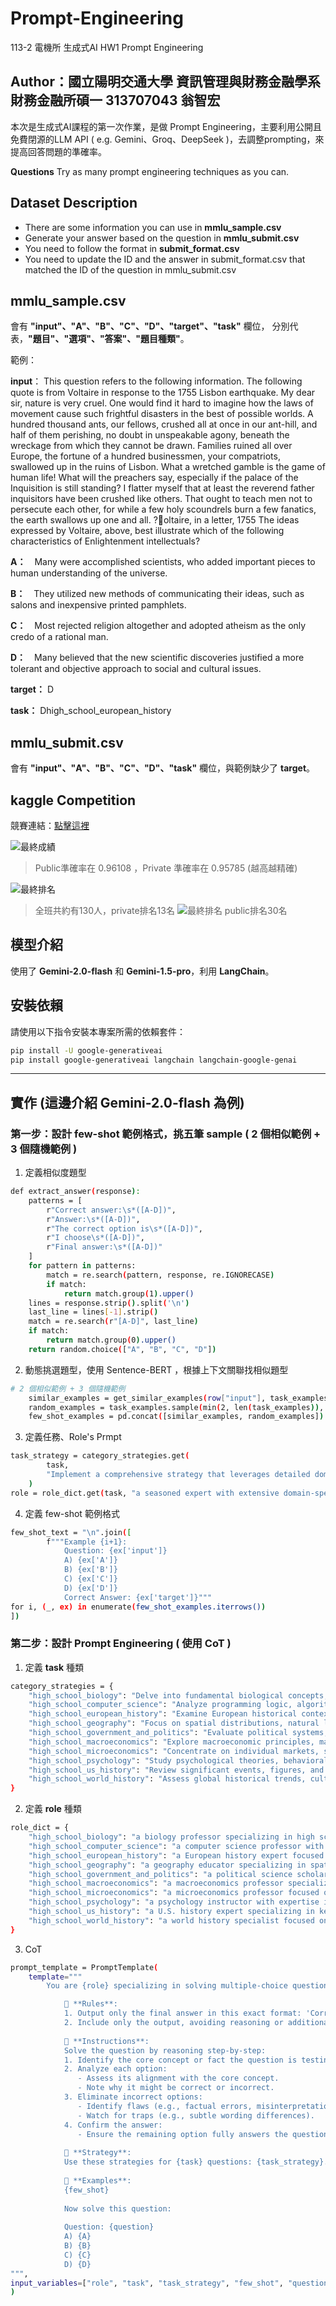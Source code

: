 # Prompt-Engineering
113-2 電機所 生成式AI HW1 Prompt Engineering

## Author：國立陽明交通大學 資訊管理與財務金融學系財務金融所碩一 313707043 翁智宏

本次是生成式AI課程的第一次作業，是做 Prompt Engineering，主要利用公開且免費閉源的LLM API ( e.g. Gemini、Groq、DeepSeek )，去調整prompting，來提高回答問題的準確率。

**Questions**
Try as many prompt engineering techniques as you can.

## Dataset Description
- There are some information you can use in **mmlu_sample.csv**
- Generate your answer based on the question in **mmlu_submit.csv**
- You need to follow the format in **submit_format.csv**
- You need to update the ID and the answer in submit_format.csv that matched the ID of the question in mmlu_submit.csv

**mmlu_sample.csv**
---
會有 **"input"、"A"、"B"、"C"、"D"、"target"、"task"** 欄位，
分別代表，**"題目"、"選項"、"答案"、"題目種類"**。

範例：

**input**：
This question refers to the following information.
The following quote is from Voltaire in response to the 1755 Lisbon earthquake.
My dear sir, nature is very cruel. One would find it hard to imagine how the laws of movement cause such frightful disasters in the best of possible worlds. A hundred thousand ants, our fellows, crushed all at once in our ant-hill, and half of them perishing, no doubt in unspeakable agony, beneath the wreckage from which they cannot be drawn. Families ruined all over Europe, the fortune of a hundred businessmen, your compatriots, swallowed up in the ruins of Lisbon. What a wretched gamble is the game of human life! What will the preachers say, especially if the palace of the Inquisition is still standing? I flatter myself that at least the reverend father inquisitors have been crushed like others. That ought to teach men not to persecute each other, for while a few holy scoundrels burn a few fanatics, the earth swallows up one and all.
?oltaire, in a letter, 1755
The ideas expressed by Voltaire, above, best illustrate which of the following characteristics of Enlightenment intellectuals?

**A：**　Many were accomplished scientists, who added important pieces to human understanding of the universe.	

**B：**　They utilized new methods of communicating their ideas, such as salons and inexpensive printed pamphlets.	

**C：**　Most rejected religion altogether and adopted atheism as the only credo of a rational man.	

**D：**　Many believed that the new scientific discoveries justified a more tolerant and objective approach to social and cultural issues.	

**target：** D

**task：** Dhigh_school_european_history		

**mmlu_submit.csv**
---
會有 **"input"、"A"、"B"、"C"、"D"、"task"** 欄位，與範例缺少了 **target**。

**kaggle Competition**
---
競賽連結：[點擊這裡](https://www.kaggle.com/competitions/hw-1-prompt-engineering/overview) 

![最終成績](最終成績.png)

> Public準確率在 0.96108 ，Private 準確率在 0.95785 (越高越精確)

 ![最終排名](最終排名.png)
> 全班共約有130人，private排名13名
 ![最終排名](最終成績_public.png)
> public排名30名

## 模型介紹
使用了 **Gemini-2.0-flash** 和 **Gemini-1.5-pro**，利用 **LangChain**。

## 安裝依賴
請使用以下指令安裝本專案所需的依賴套件：
```bash
pip install -U google-generativeai
pip install google-generativeai langchain langchain-google-genai
```
---

## 實作 (這邊介紹 Gemini-2.0-flash 為例)
### 第一步：設計 few-shot 範例格式，挑五筆 sample ( 2 個相似範例 + 3 個隨機範例 )
1) 定義相似度題型
```bash
def extract_answer(response):
    patterns = [
        r"Correct answer:\s*([A-D])",
        r"Answer:\s*([A-D])",
        r"The correct option is\s*([A-D])",
        r"I choose\s*([A-D])",
        r"Final answer:\s*([A-D])"
    ]
    for pattern in patterns:
        match = re.search(pattern, response, re.IGNORECASE)
        if match:
            return match.group(1).upper()
    lines = response.strip().split('\n')
    last_line = lines[-1].strip()
    match = re.search(r"[A-D]", last_line)
    if match:
        return match.group(0).upper()
    return random.choice(["A", "B", "C", "D"])
```

2) 動態挑選題型，使用 Sentence-BERT ，根據上下文關聯找相似題型
```bash
# 2 個相似範例 + 3 個隨機範例
    similar_examples = get_similar_examples(row["input"], task_examples, 3)
    random_examples = task_examples.sample(min(2, len(task_examples)), random_state=42)
    few_shot_examples = pd.concat([similar_examples, random_examples]).drop_duplicates()
```

3) 定義任務、Role's Prmpt
```bash
task_strategy = category_strategies.get(
        task,
        "Implement a comprehensive strategy that leverages detailed domain expertise and rigorous logical reasoning."
    )
role = role_dict.get(task, "a seasoned expert with extensive domain-specific knowledge")
```

4) 定義 few-shot 範例格式
```bash
few_shot_text = "\n".join([
        f"""Example {i+1}:
            Question: {ex['input']}
            A) {ex['A']}
            B) {ex['B']}
            C) {ex['C']}
            D) {ex['D']}
            Correct Answer: {ex['target']}"""
for i, (_, ex) in enumerate(few_shot_examples.iterrows())
])
```

### 第二步：設計 Prompt Engineering ( 使用 CoT )
1) 定義 **task** 種類
```bash
category_strategies = {
    "high_school_biology": "Delve into fundamental biological concepts, technical terminology, and biological processes.",
    "high_school_computer_science": "Analyze programming logic, algorithms, and principles of software design.",
    "high_school_european_history": "Examine European historical contexts, key events, and their cause-effect relationships.",
    "high_school_geography": "Focus on spatial distributions, natural landforms, and human-environment interactions.",
    "high_school_government_and_politics": "Evaluate political systems, governmental operations, and core political theories.",
    "high_school_macroeconomics": "Explore macroeconomic principles, market dynamics, and the impact of policies.",
    "high_school_microeconomics": "Concentrate on individual markets, supply-demand interactions, and consumer behavior.",
    "high_school_psychology": "Study psychological theories, behavioral patterns, and cognitive processes.",
    "high_school_us_history": "Review significant events, figures, and developmental trends in U.S. history.",
    "high_school_world_history": "Assess global historical trends, cultural exchanges, and international influences."
}
```

2) 定義 **role** 種類
```bash
role_dict = {
    "high_school_biology": "a biology professor specializing in high school curricula",
    "high_school_computer_science": "a computer science professor with expertise in programming logic",
    "high_school_european_history": "a European history expert focused on high school education",
    "high_school_geography": "a geography educator specializing in spatial analysis",
    "high_school_government_and_politics": "a political science scholar with knowledge of governmental systems",
    "high_school_macroeconomics": "a macroeconomics professor specializing in economic policy",
    "high_school_microeconomics": "a microeconomics professor focused on market dynamics",
    "high_school_psychology": "a psychology instructor with expertise in behavioral theories",
    "high_school_us_history": "a U.S. history expert specializing in key events and trends",
    "high_school_world_history": "a world history specialist focused on global trends"
}
```
3) CoT
```bash
prompt_template = PromptTemplate(
    template="""
        You are {role} specializing in solving multiple-choice questions with high accuracy. The current question is from {task}.

            🔹 **Rules**:
            1. Output only the final answer in this exact format: 'Correct answer: X' (where X is A, B, C, or D).
            2. Include only the output, avoiding reasoning or additional text.
            
            🔹 **Instructions**:
            Solve the question by reasoning step-by-step:
            1. Identify the core concept or fact the question is testing.
            2. Analyze each option:
               - Assess its alignment with the core concept.
               - Note why it might be correct or incorrect.
            3. Eliminate incorrect options:
               - Identify flaws (e.g., factual errors, misinterpretations).
               - Watch for traps (e.g., subtle wording differences).
            4. Confirm the answer:
               - Ensure the remaining option fully answers the question.
            
            🔹 **Strategy**:
            Use these strategies for {task} questions: {task_strategy}.
            
            📌 **Examples**:
            {few_shot}
            
            Now solve this question:
            
            Question: {question}
            A) {A}
            B) {B}
            C) {C}
            D) {D}
""",
input_variables=["role", "task", "task_strategy", "few_shot", "question", "A", "B", "C", "D"]
)
```
   
